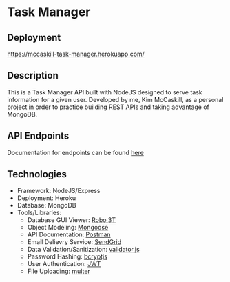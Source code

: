 # Task Manager

## Deployment
https://mccaskill-task-manager.herokuapp.com/

## Description
This is a Task Manager API built with NodeJS designed to serve task information for a given user. Developed by me, Kim McCaskill, as a personal project in order to practice building REST APIs and taking advantage of MongoDB. 

## API Endpoints
Documentation for endpoints can be found [here](https://documenter.getpostman.com/view/10291268/SzmmTZCj?version=latest)

## Technologies
- Framework: NodeJS/Express
- Deployment: Heroku
- Database: MongoDB
- Tools/Libraries:
  - Database GUI Viewer: [Robo 3T](https://robomongo.org/)
  - Object Modeling: [Mongoose](https://www.npmjs.com/package/mongoose)
  - API Documentation: [Postman](https://www.postman.com/)
  - Email Delievry Service: [SendGrid](https://sendgrid.com/)
  - Data Validation/Sanitization: [validator.js](https://www.npmjs.com/package/validator)
  - Password Hashing: [bcryptjs](https://www.npmjs.com/package/bcryptjs)
  - User Authentication: [JWT](https://www.npmjs.com/package/jsonwebtoken)
  - File Uploading: [multer](https://www.npmjs.com/package/multer)
  
